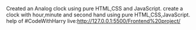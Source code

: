 Created an Analog clock using pure HTML,CSS and JavaScript.
create a clock with hour,minute and second hand using pure HTML,CSS,JavaScript.
help of #CodeWithHarry
live:http://127.0.0.1:5500/Frontend%20project/
